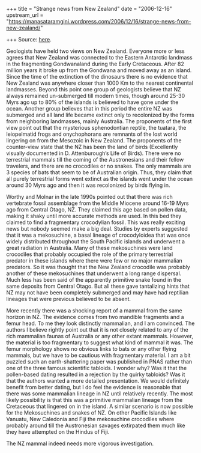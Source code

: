+++
title = "Strange news from New Zealand"
date = "2006-12-16"
upstream_url = "https://manasataramgini.wordpress.com/2006/12/16/strange-news-from-new-zealand/"

+++
Source: [here](https://manasataramgini.wordpress.com/2006/12/16/strange-news-from-new-zealand/).

Geologists have held two views on New Zealand. Everyone more or less agrees that New Zealand was connected to the Eastern Antarctic landmass in the fragmenting Gondwanaland during the Early Cretaceous. After 82 million years it broke up from the Gondwana and moved away as an island. Since the time of the extinction of the dinosaurs there is no evidence that New Zealand was anywhere closer than 1000 Km to the nearest continental landmasses. Beyond this point one group of geologists believe that NZ always remained un-submerged till modern times, though around 25-30 Myrs ago up to 80% of the islands is believed to have gone under the ocean. Another group believes that in this period the entire NZ was submerged and all land life became extinct only to recolonized by the forms from neighboring landmasses, mainly Australia. The proponents of the first view point out that the mysterious sphenodontian reptile, the tuatara, the leiopelmatid frogs and onychophorans are remnants of the lost world lingering on from the Mesozoic in New Zealand. The proponents of the counter-view state that the NZ has been the land of birds (Excellently visually documented in D. Attenburough’s Life of Birds). There were no terrestrial mammals till the coming of the Austronesians and their fellow travelers, and there are no crocodiles or no snakes. The only mammals are 3 species of bats that seem to be of Australian origin. Thus, they claim that all purely terrestrial forms went extinct as the islands went under the ocean around 30 Myrs ago and then it was recolonized by birds flying in.

Worthy and Molnar in the late 1990s pointed out that there was rich vertebrate fossil assemblage from the Middle Miocene around 16-19 Myrs ago from Central Otago, NZ. They claimed this age based on pollen data, making it shaky until more accurate methods are used. In this bed they claimed to find a fragmentary crocodylian fossil. This was really exciting news but nobody seemed make a big deal. Studies by experts suggested that it was a mekosuchine, a basal lineage of crocodyloidea that was once widely distributed throughout the South Pacific islands and underwent a great radiation in Australia. Many of these mekosuchines were land crocodiles that probably occupied the role of the primary terrestrial predator in these islands where there were few or no major mammalian predators. So it was thought that the New Zealand crocodile was probably another of these mekosuchines that underwent a long range dispersal. Much less has been said of the apparently primitive snake found in the same deposits from Central Otago. But all these gave tantalizing hints that NZ may not have been completely submerged and may have had reptilian lineages that were previous believed to be absent.

More recently there was a shocking report of a mammal from the same horizon in NZ. The evidence comes from two mandible fragments and a femur head. To me they look distinctly mammalian, and I am convinced. The authors I believe rightly point out that it is not closely related to any of the rich mammalian faunas of Australia or any other extant mammals. However, the material is too fragmentary to suggest what kind of mammal it was. The femur morphology shows no obvious links to bats or any other flying mammals, but we have to be cautious with fragmentary material. I am a bit puzzled such an earth-shattering paper was published in PNAS rather than one of the three famous scientific tabloids. I wonder why? Was it that the pollen-based dating resulted in a rejection by the quirky tabloids? Was it that the authors wanted a more detailed presentation. We would definitely benefit from better dating, but I do feel the evidence is reasonable that there was some mammalian lineage in NZ until relatively recently. The most likely possibility is that this was a primitive mammalian lineage from the Cretaceous that lingered on in the island. A similar scenario is now possible for the Mekosuchines and snakes of NZ. On other Pacific Islands like Vanuatu, New Caledonia and Fiji the mekosuchine crocodiles where probably around till the Austronesian savages extirpated them much like they have attempted on the Hindus of Fiji.

The NZ mammal indeed needs more vigorous investigation.

